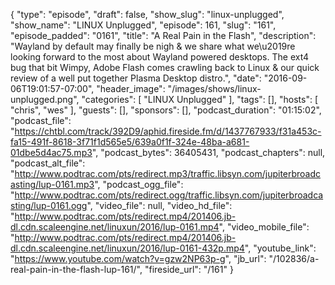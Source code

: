 {
  "type": "episode",
  "draft": false,
  "show_slug": "linux-unplugged",
  "show_name": "LINUX Unplugged",
  "episode": 161,
  "slug": "161",
  "episode_padded": "0161",
  "title": "A Real Pain in the Flash",
  "description": "Wayland by default may finally be nigh & we share what we\u2019re looking forward to the most about Wayland powered desktops. The ext4 bug that bit Wimpy, Adobe Flash comes crawling back to Linux & our quick review of a well put together Plasma Desktop distro.",
  "date": "2016-09-06T19:01:57-07:00",
  "header_image": "/images/shows/linux-unplugged.png",
  "categories": [
    "LINUX Unplugged"
  ],
  "tags": [],
  "hosts": [
    "chris",
    "wes"
  ],
  "guests": [],
  "sponsors": [],
  "podcast_duration": "01:15:02",
  "podcast_file": "https://chtbl.com/track/392D9/aphid.fireside.fm/d/1437767933/f31a453c-fa15-491f-8618-3f71f1d565e5/639a0f1f-324e-48ba-a681-01dbe5d4ac75.mp3",
  "podcast_bytes": 36405431,
  "podcast_chapters": null,
  "podcast_alt_file": "http://www.podtrac.com/pts/redirect.mp3/traffic.libsyn.com/jupiterbroadcasting/lup-0161.mp3",
  "podcast_ogg_file": "http://www.podtrac.com/pts/redirect.ogg/traffic.libsyn.com/jupiterbroadcasting/lup-0161.ogg",
  "video_file": null,
  "video_hd_file": "http://www.podtrac.com/pts/redirect.mp4/201406.jb-dl.cdn.scaleengine.net/linuxun/2016/lup-0161.mp4",
  "video_mobile_file": "http://www.podtrac.com/pts/redirect.mp4/201406.jb-dl.cdn.scaleengine.net/linuxun/2016/lup-0161-432p.mp4",
  "youtube_link": "https://www.youtube.com/watch?v=gzw2NP63p-g",
  "jb_url": "/102836/a-real-pain-in-the-flash-lup-161/",
  "fireside_url": "/161"
}

